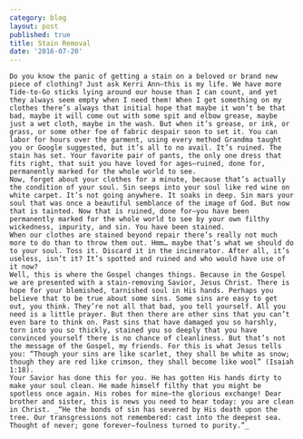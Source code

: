 ```yaml
---
category: blog
layout: post
published: true
title: Stain Removal
date: '2016-07-20'
---
```

	Do you know the panic of getting a stain on a beloved or brand new piece of clothing? Just ask Kerri Ann—this is my life. We have more Tide-to-Go sticks lying around our house than I can count, and yet they always seem empty when I need them! When I get something on my clothes there’s always that initial hope that maybe it won’t be that bad, maybe it will come out with some spit and elbow grease, maybe just a wet cloth, maybe in the wash. But when it’s grease, or ink, or grass, or some other foe of fabric despair soon to set it. You can labor for hours over the garment, using every method Grandma taught you or Google suggested, but it’s all to no avail. It’s ruined. The stain has set. Your favorite pair of pants, the only one dress that fits right, that suit you have loved for ages—ruined, done for, permanently marked for the whole world to see.
	Now, forget about your clothes for a minute, because that’s actually the condition of your soul. Sin seeps into your soul like red wine on white carpet. It’s not going anywhere. It soaks in deep. Sin mars your soul that was once a beautiful semblance of the image of God. But now that is tainted. Now that is ruined, done for—you have been permanently marked for the whole world to see by your own filthy wickedness, impurity, and sin. You have been stained.
	When our clothes are stained beyond repair there’s really not much more to do than to throw them out. Hmm… maybe that’s what we should do to your soul. Toss it. Discard it in the incinerator. After all, it’s useless, isn’t it? It’s spotted and ruined and who would have use of it now?
	Well, this is where the Gospel changes things. Because in the Gospel we are presented with a stain-removing Savior, Jesus Christ. There is hope for your blemished, tarnished soul in His hands. Perhaps you believe that to be true about some sins. Some sins are easy to get out, you think. They’re not all that bad, you tell yourself. All you need is a little prayer. But then there are other sins that you can’t even bare to think on. Past sins that have damaged you so harshly, torn into you so thickly, stained you so deeply that you have convinced yourself there is no chance of cleanliness. But that’s not the message of the Gospel, my friends. For this is what Jesus tells you: “Though your sins are like scarlet, they shall be white as snow; though they are red like crimson, they shall become like wool” (Isaiah 1:18).
	Your Savior has done this for you. He has gotten His hands dirty to make your soul clean. He made himself filthy that you might be spotless once again. His robes for mine—the glorious exchange! Dear brother and sister, this is news you need to hear today: you are clean in Christ. _“He the bonds of sin has severed by His death upon the tree. Our transgressions not remembered: cast into the deepest sea. Thought of never; gone forever—foulness turned to purity.”_